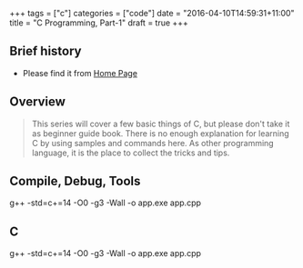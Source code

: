 +++
tags = ["c"]
categories = ["code"]
date = "2016-04-10T14:59:31+11:00"
title = "C Programming, Part-1"
draft = true
+++


## Brief history
* Please find it from [Home Page](/#C)

## Overview

> This series will cover a few basic things of C, but please don't take it as beginner guide book. There is no enough explanation for learning C by using samples and commands here. As other programming language, it is the place to collect the tricks and tips.

## Compile, Debug, Tools
g++ -std=c+=14 -O0 -g3 -Wall -o app.exe app.cpp



## C
g++ -std=c+=14 -O0 -g3 -Wall -o app.exe app.cpp